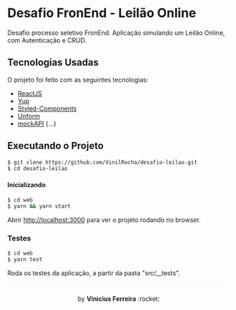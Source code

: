 # Desafio FronEnd - Leilão Online

Desafio processo seletivo FronEnd. Aplicação simulando um Leilão Online, com Autenticação e CRUD.

## Tecnologias Usadas

O projeto foi feito com as seguintes tecnologias:

- [ReactJS](https://pt-br.reactjs.org/)
- [Yup](https://github.com/jquense/yup)
- [Styled-Components](https://styled-components.com/)
- [Unform](https://unform.dev/)
- [mockAPI](https://mockapi.io/)
{...}

## Executando o Projeto

```sh
$ git clone https://github.com/VinilRocha/desafio-leilao.git
$ cd desafio-leilao
```

#### Inicializando
```sh
$ cd web
$ yarn && yarn start
```

Abrir [http://localhost:3000](http://localhost:3000) para ver o projeto rodando no browser.


### Testes
```sh
$ cd web
$ yarn test
```

Roda os testes da aplicação, a partir da pasta "src/__tests".


<p align="center" style="margin-top: 20px; border-top: 1px solid #eee; padding-top: 20px;">by <strong> Vinicius Ferreira</strong> :rocket: </p>
